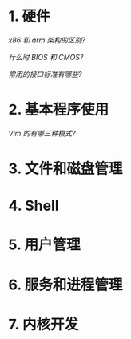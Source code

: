 # 1. 硬件

_x86 和 arm 架构的区别?_

_什么时 BIOS 和 CMOS?_

_常用的接口标准有哪些?_

# 2. 基本程序使用

_Vim 的有哪三种模式?_

# 3. 文件和磁盘管理

# 4. Shell

# 5. 用户管理

# 6. 服务和进程管理

# 7. 内核开发
